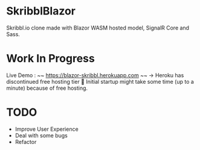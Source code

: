# SkribblBlazor
Skribbl.io clone made with Blazor WASM hosted model, SignalR Core and Sass.
# Work In Progress
Live Demo : ~~ https://blazor-skribbl.herokuapp.com ~~ -> Heroku has discontinued free hosting tier 🥲
Initial startup might take some time (up to a minute) because of free hosting.
# TODO
- Improve User Experience
- Deal with some bugs
- Refactor 
